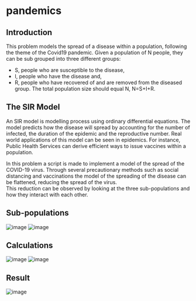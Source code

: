 # pandemics

## Introduction
This problem models the spread of a disease within a population, following the theme of the Covid19 pandemic.
Given a population of N people, they can be sub grouped into three different groups:
- S, people who are susceptible to the disease,
- I, people who have the disease and,
- R, people who have recovered of and are removed from the diseased group.
The total population size should equal N, N=S+I+R. 

## The SIR Model
An SIR model is modelling process using ordinary differential equations. The model predicts how the disease will spread by accounting for the number of infected, the duration of the epidemic and the reproductive number. Real world applications of this model can be seen in epidemics. For instance, Public Health Services can derive efficient ways to issue vaccines within a population.

In this problem a script is made to implement a model of the spread of the COVID-19 virus. Through several precautionary methods such as social distancing and vaccinations the model of the spreading of the disease can be flattened, reducing the spread of the virus.  
This reduction can be observed by looking at the three sub-populations and how they interact with each other. 

## Sub-populations
![image](https://github.com/Tollymon13/pandemics/assets/159135691/9924eff3-c58c-4237-967f-f0ba8f681644)
![image](https://github.com/Tollymon13/pandemics/assets/159135691/0e18f416-3aee-4884-aafe-d30bcfffcaf6)

## Calculations
![image](https://github.com/Tollymon13/pandemics/assets/159135691/9b382ef7-950a-4513-9edf-116124b91f37)
![image](https://github.com/Tollymon13/pandemics/assets/159135691/9dedfb57-0398-403a-8436-6e1a669e7717)

## Result
![image](https://github.com/Tollymon13/pandemics/assets/159135691/27b8af3c-e92a-4143-a7d6-16c16bd37d28)
